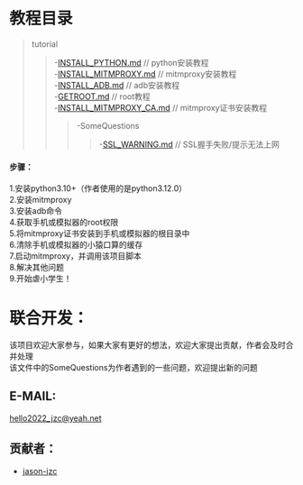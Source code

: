 # 教程目录
>tutorial  
>>-[INSTALL_PYTHON.md](/tutorial/INSTALL_PYTHON.md)  // python安装教程  
>>-[INSTALL_MITMPROXY.md](/tutorial/INSTALL_MITMPROXY.md)  // mitmproxy安装教程  
>>-[INSTALL_ADB.md](/tutorial/INSTALL_ADB.md)  // adb安装教程  
>>-[GETROOT.md](/tutorial/GETROOT.md)  // root教程  
>>-[INSTALL_MITMPROXY_CA.md](/tutorial/INSTALL_MITMPROXY_CA.md)  // mitmproxy证书安装教程  
>>>-SomeQuestions
>>>>-[SSL_WARNING.md](/tutorial/SomeQuestions/SSL_WARNING.md)  // SSL握手失败/提示无法上网  
  #### 步骤：
  1.安装python3.10+（作者使用的是python3.12.0）  
  2.安装mitmproxy  
  3.安装adb命令  
  4.获取手机或模拟器的root权限  
  5.将mitmproxy证书安装到手机或模拟器的根目录中  
  6.清除手机或模拟器的小猿口算的缓存  
  7.启动mitmproxy，并调用该项目脚本  
  8.解决其他问题  
  9.开始虐小学生！  

# 联合开发：
  该项目欢迎大家参与，如果大家有更好的想法，欢迎大家提出贡献，作者会及时合并处理  
  该文件中的SomeQuestions为作者遇到的一些问题，欢迎提出新的问题  
  ## E-MAIL:
  hello2022_jzc@yeah.net  
  ## 贡献者：
  * [jason-jzc](https://github.com/jason-jzc)
